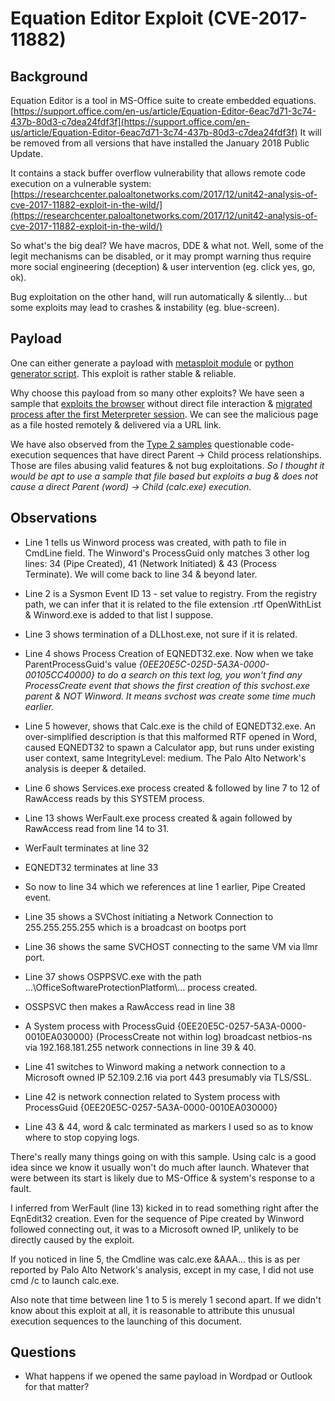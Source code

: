 # Equation Editor Exploit (CVE-2017-11882)
## Background
Equation Editor is a tool in MS-Office suite to create embedded equations. [https://support.office.com/en-us/article/Equation-Editor-6eac7d71-3c74-437b-80d3-c7dea24fdf3f](https://support.office.com/en-us/article/Equation-Editor-6eac7d71-3c74-437b-80d3-c7dea24fdf3f) It will be removed from all versions that have installed the January 2018 Public Update.

It contains a stack buffer overflow vulnerability that allows remote code execution on a vulnerable system: [https://researchcenter.paloaltonetworks.com/2017/12/unit42-analysis-of-cve-2017-11882-exploit-in-the-wild/](https://researchcenter.paloaltonetworks.com/2017/12/unit42-analysis-of-cve-2017-11882-exploit-in-the-wild/)

So what's the big deal? We have macros, DDE & what not. Well, some of the legit mechanisms can be disabled, or it may prompt warning thus require more social engineering (deception) & user intervention (eg. click yes, go, ok). 

Bug exploitation on the other hand, will run automatically & silently... but some exploits may lead to crashes & instability (eg. blue-screen).

## Payload
One can either generate a payload with [metasploit module](https://www.rapid7.com/db/modules/exploit/windows/fileformat/office_ms17_11882) or [python generator script](https://github.com/jymcheong/SysmonResources/blob/master/6.%20Sample%20Data/stage%202%20(Get%20In)/2.%20run%20payloads/(Type%203)%20Winword%20RTF%20EqnEditor%20Exploit/cve2017-11882.py). This exploit is rather stable & reliable.

Why choose this payload from so many other exploits? We have seen a sample that [exploits the browser](https://github.com/jymcheong/SysmonResources/tree/master/6.%20Sample%20Data/stage%202%20(Get%20In)/2.%20run%20payloads/(Type%203)%20IE%20Browser%20Exploit) without direct file interaction & [migrated process after the first Meterpreter session](https://github.com/jymcheong/SysmonResources/tree/master/6.%20Sample%20Data/stage%202%20(Get%20In)/2.%20run%20payloads/(Type%203)%20Meterpreter%20Process%20Migration). We can see the malicious page as a file hosted remotely & delivered via a URL link.

We have also observed from the [Type 2 samples](https://github.com/jymcheong/SysmonResources/tree/master/6.%20Sample%20Data/stage%202%20(Get%20In)/2.%20run%20payloads) questionable code-execution sequences that have direct Parent -> Child process relationships. Those are files abusing valid features & not bug exploitations. *So I thought it would be apt to use a sample that file based but exploits a bug & does not cause a direct Parent (word) -> Child (calc.exe) execution.* 

## Observations

* Line 1 tells us Winword process was created, with path to file in CmdLine field. The Winword's ProcessGuid only matches 3 other log lines: 34 (Pipe Created), 41 (Network Initiated) & 43 (Process Terminate). We will come back to line 34 & beyond later.

* Line 2 is a Sysmon Event ID 13 - set value to registry. From the registry path, we can infer that it is related to the file extension .rtf OpenWithList & Winword.exe is added to that list I suppose.

* Line 3 shows termination of a DLLhost.exe, not sure if it is related.

* Line 4 shows Process Creation of EQNEDT32.exe. Now when we take ParentProcessGuid's value *{0EE20E5C-025D-5A3A-0000-00105CC40000} to do a search on this text log, you won't find any ProcessCreate event that shows the first creation of this svchost.exe parent & NOT Winword. It means svchost was create some time much earlier.*

* Line 5 however, shows that Calc.exe is the child of EQNEDT32.exe. An over-simplified description is that this malformed RTF opened in Word, caused EQNEDT32 to spawn a Calculator app, but runs under existing user context, same IntegrityLevel: medium. The Palo Alto Network's analysis is deeper & detailed.

* Line 6 shows Services.exe process created & followed by line 7 to 12 of RawAccess reads by this SYSTEM process.

* Line 13 shows WerFault.exe process created & again followed by RawAccess read from line 14 to 31.

* WerFault terminates at line 32
* EQNEDT32 terminates at line 33
* So now to line 34 which we references at line 1 earlier, Pipe Created event.
* Line 35 shows a SVChost initiating a Network Connection to 255.255.255.255 which is a broadcast on bootps port

* Line 36 shows the same SVCHOST connecting to the same VM via llmr port.

* Line 37 shows OSPPSVC.exe with the path ...\\OfficeSoftwareProtectionPlatform\\... process created. 

* OSSPSVC then makes a RawAccess read in line 38 

* A System process with ProcessGuid {0EE20E5C-0257-5A3A-0000-0010EA030000} (ProcessCreate not within log) broadcast netbios-ns via 192.168.181.255 network connections in line 39 & 40.

* Line 41 switches to Winword making a network connection to a Microsoft owned IP 52.109.2.16 via port 443 presumably via TLS/SSL.

* Line 42 is network connection related to System process with ProcessGuid {0EE20E5C-0257-5A3A-0000-0010EA030000} 

* Line 43 & 44, word & calc terminated as markers I used so as to know where to stop copying logs.

There's really many things going on with this sample. Using calc is a good idea since we know it usually won't do much after launch. Whatever that were between its start is likely due to MS-Office & system's response to a fault.

I inferred from WerFault (line 13) kicked in to read something right after the EqnEdit32 creation. Even for the sequence of Pipe created by Winword followed connecting out, it was to a Microsoft owned IP, unlikely to be directly caused by the exploit. 

If you noticed in line 5, the Cmdline was calc.exe &AAA... this is as per reported by Palo Alto Network's analysis, except in my case, I did not use cmd /c to launch calc.exe. 

Also note that time between line 1 to 5 is merely 1 second apart. If we didn't know about this exploit at all, it is reasonable to attribute this unusual execution sequences to the launching of this document.

## Questions
* What happens if we opened the same payload in Wordpad or Outlook for that matter?

